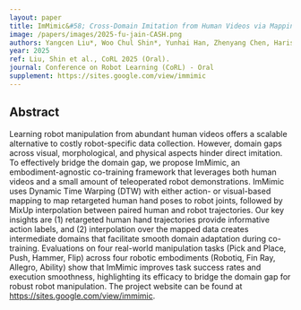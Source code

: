 ```yaml
---
layout: paper
title: ImMimic&#58; Cross-Domain Imitation from Human Videos via Mapping and Interpolation
image: /papers/images/2025-fu-jain-CASH.png
authors: Yangcen Liu*, Woo Chul Shin*, Yunhai Han, Zhenyang Chen, Harish Ravichandar, Danfei Xu<br/>(* equal contribution)
year: 2025
ref: Liu, Shin et al., CoRL 2025 (Oral).
journal: Conference on Robot Learning (CoRL) - Oral
supplement: https://sites.google.com/view/immimic
---
```


## Abstract

Learning robot manipulation from abundant human videos offers a scalable alternative to costly robot-specific data collection. However, domain gaps across visual, morphological, and physical aspects hinder direct imitation. To effectively bridge the domain gap, we propose ImMimic, an embodiment-agnostic co-training framework that leverages both human videos and a small amount of teleoperated robot demonstrations. ImMimic uses Dynamic Time Warping (DTW) with either action- or visual-based mapping to map retargeted human hand poses to robot joints, followed by MixUp interpolation between paired human and robot trajectories. Our key insights are (1) retargeted human hand trajectories provide informative action labels, and (2) interpolation over the mapped data creates intermediate domains that facilitate smooth domain adaptation during co-training. Evaluations on four real-world manipulation tasks (Pick and Place, Push, Hammer, Flip) across four robotic embodiments (Robotiq, Fin Ray, Allegro, Ability) show that ImMimic improves task success rates and execution smoothness, highlighting its efficacy to bridge the domain gap for robust robot manipulation. The project website can be found at https://sites.google.com/view/immimic.
